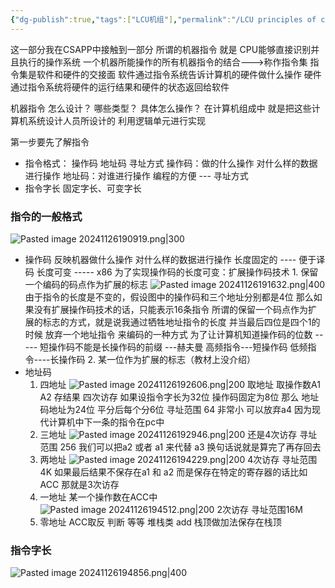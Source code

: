 ```yaml
---
{"dg-publish":true,"tags":["LCU机组"],"permalink":"/LCU principles of computer composition/机器指令/","dgPassFrontmatter":true,"noteIcon":""}
---
```



这一部分我在CSAPP中接触到一部分
所谓的机器指令 就是 CPU能够直接识别并且执行的操作系统
一个机器所能操作的所有机器指令的结合--->称作指令集
指令集是软件和硬件的交接面
软件通过指令系统告诉计算机的硬件做什么操作
硬件通过指令系统将硬件的运行结果和硬件的状态返回给软件

机器指令 怎么设计？   哪些类型？   具体怎么操作？
在计算机组成中 就是把这些计算机系统设计人员所设计的   利用逻辑单元进行实现

第一步要先了解指令
- 指令格式：   操作码   地址码   寻址方式
	操作码：做的什么操作  对什么样的数据进行操作
	地址码：对谁进行操作
	编程的方便     ---  寻址方式
- 指令字长
	固定字长、可变字长


### 指令的一般格式
![Pasted image 20241126190919.png|300](/img/user/accessory/Pasted%20image%2020241126190919.png)
- 操作码
	反映机器做什么操作
	对什么样的数据进行操作
	长度固定的     ----   便于译码
	长度可变      ----- x86
	为了实现操作码的长度可变：扩展操作码技术
		1. 保留一个编码的码点作为扩展的标志
			![Pasted image 20241126191632.png|400](/img/user/accessory/Pasted%20image%2020241126191632.png)
			由于指令的长度是不变的，假设图中的操作码和三个地址分别都是4位
			那么如果没有扩展操作码技术的话，只能表示16条指令
			所谓的保留一个码点作为扩展的标志的方式，就是说我通过牺牲地址指令的长度 并当最后四位是四个1的时候 放弃一个地址指令 来编码的一种方式
			为了让计算机知道操作码的位数   ----- 短操作码不能是长操作码的前缀 ---赫夫曼
			高频指令---短操作码    低频指令----长操作码
		2.  某一位作为扩展的标志（教材上没介绍）
- 地址码
	1. 四地址
		![Pasted image 20241126192606.png|200](/img/user/accessory/Pasted%20image%2020241126192606.png)
		取地址  取操作数A1  A2   存结果   四次访存
		如果设指令字长为32位  操作码固定为8位   那么  地址码地址为24位  平分后每个分6位
		寻址范围 64   非常小
		可以放弃a4   因为现代计算机中下一条的指令在pc中
	2. 三地址
		![Pasted image 20241126192946.png|200](/img/user/accessory/Pasted%20image%2020241126192946.png)
		还是4次访存
		寻址范围  256
		我们可以把a2 或者 a1 来代替  a3   换句话说就是算完了再存回去
	3. 两地址
		![Pasted image 20241126194229.png|200](/img/user/accessory/Pasted%20image%2020241126194229.png)
		4次访存
		寻址范围 4K
		如果最后结果不保存在a1 和 a2  而是保存在特定的寄存器的话比如ACC  那就是3次访存
	4. 一地址
		某一个操作数在ACC中
		![Pasted image 20241126194512.png|200](/img/user/accessory/Pasted%20image%2020241126194512.png)
		2次访存      寻址范围16M
	5. 零地址
		ACC取反      判断   等等
		堆栈类 add  栈顶做加法保存在栈顶

### 指令字长
![Pasted image 20241126194856.png|400](/img/user/accessory/Pasted%20image%2020241126194856.png)
